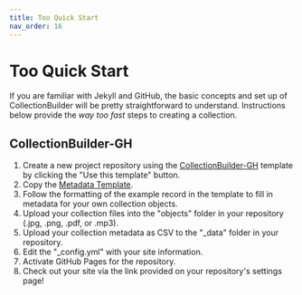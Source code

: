```yaml
---
title: Too Quick Start
nav_order: 16
---
```


# Too Quick Start

If you are familiar with Jekyll and GitHub, the basic concepts and set up of CollectionBuilder will be pretty straightforward to understand.
Instructions below provide the *way too fast* steps to creating a collection.

## CollectionBuilder-GH

1. Create a new project repository using the [CollectionBuilder-GH](https://github.com/CollectionBuilder/collectionbuilder-gh) template by clicking the "Use this template" button.
2. Copy the [Metadata Template](https://docs.google.com/spreadsheets/d/1Uv9ytll0hysMOH1j-VL1lZx6PWvc1zf3L35sK_4IuzI/copy?usp=sharing).
3. Follow the formatting of the example record in the template to fill in metadata for your own collection objects.
4. Upload your collection files into the "objects" folder in your repository (.jpg, .png, .pdf, or .mp3).
5. Upload your collection metadata as CSV to the "_data" folder in your repository.
6. Edit the "_config.yml" with your site information.
7. Activate GitHub Pages for the repository.
8. Check out your site via the link provided on your repository's settings page!
